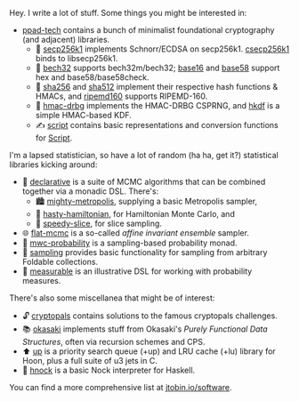 Hey. I write a lot of stuff. Some things you might be interested in:

- [ppad-tech](https://github.com/ppad-tech) contains a bunch of minimalist foundational cryptography (and adjacent) libraries.
  - 📝 [secp256k1](https://github.com/ppad-tech/secp256k1) implements Schnorr/ECDSA on secp256k1. [csecp256k1](https://github.com/ppad-tech/csecp256k1) binds to libsecp256k1.
  -  🔗 [bech32](https://github.com/ppad-tech/bech32) supports bech32m/bech32; [base16](https://github.com/ppad-tech/base16) and [base58](https://github.com/ppad-tech/base58) support hex and base58/base58check.
  - 🔐 [sha256](https://github.com/ppad-tech/sha256) and [sha512](https://github.com/ppad-tech/sha512) implement their respective hash functions & HMACs, and [ripemd160](https://github.com/ppad-tech/ripemd160) supports RIPEMD-160.
  - 🔑 [hmac-drbg](https://github.com/ppad-tech/hmac-drbg) implements the HMAC-DRBG CSPRNG, and [hkdf](https://github.com/ppad-tech/hkdf) is a simple HMAC-based KDF.
  - ✍️ [script](https://github.com/ppad-tech/script) contains basic representations and conversion functions for [Script](https://opcodeexplained.com/script/).

I'm a lapsed statistician, so have a lot of random (ha ha, get it?) statistical libraries kicking around:

- 📜 [declarative](https://github.com/jtobin/declarative) is a suite of MCMC algorithms that can be combined together via a monadic DSL. There's:
  - 🏙️ [mighty-metropolis](https://github.com/jtobin/mighty-metropolis), supplying a basic Metropolis sampler,
  - 🚀 [hasty-hamiltonian](https://github.com/jtobin/hasty-hamiltonian), for Hamiltonian Monte Carlo, and
  - 🔪 [speedy-slice](https://github.com/jtobin/speedy-slice), for slice sampling.
- 🌐 [flat-mcmc](https://github.com/jtobin/flat-mcmc) is a so-called *affine invariant ensemble* sampler.
- 🎲 [mwc-probability](https://github.com/jtobin/mwc-probability) is a sampling-based probability monad.
- 🧩 [sampling](https://github.com/jtobin/sampling) provides basic functionality for sampling from arbitrary Foldable collections.
- 📏 [measurable](https://github.com/jtobin/measurable) is an illustrative DSL for working with probability measures.

There's also some miscellanea that might be of interest:

- 🔓 [cryptopals](https://github.com/jtobin/cryptopals) contains solutions to the famous cryptopals challenges.
- 📚 [okasaki](https://github.com/jtobin/okasaki) implements stuff from Okasaki's *Purely Functional Data Structures*, often via recursion schemes and CPS.
- ⬆️ [up](https://git.jtobin.io/up) is a priority search queue (+up) and LRU cache (+lu) library for Hoon, plus a full suite of u3 jets in C.
- 🔢 [hnock](https://github.com/jtobin/hnock) is a basic Nock interpreter for Haskell.
  
You can find a more comprehensive list at [jtobin.io/software](https://jtobin.io/software).
